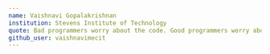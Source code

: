 ```yaml
---
name: Vaishnavi Gopalakrishnan
institution: Stevens Institute of Technology
quote: Bad programmers worry about the code. Good programmers worry about data structures and their relationships. Walking on water and developing software from a specification are easy if both are frozen.
github_user: vaishnavimecit
---
```

